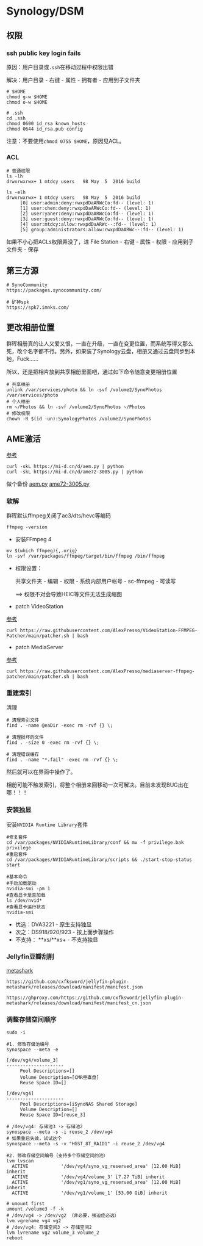 # Synology/DSM

## 权限

### ssh public key login fails

原因：用户目录或`.ssh`在移动过程中权限出错

解决：用户目录 - 右键 - 属性 - 拥有者 - 应用到子文件夹

```shell
# $HOME
chmod g-w $HOME
chmod o-w $HOME 

# .ssh 
cd .ssh 
chmod 0600 id_rsa known_hosts
chmod 0644 id_rsa.pub config 
```

注意：不要使用`chmod 0755 $HOME`，原因见ACL。

### ACL 

```shell 
# 普通权限
ls -lh 
drwxrwxrwx+ 1 mtdcy users   98 May  5  2016 build

ls -elh 
drwxrwxrwx+ 1 mtdcy users   98 May  5  2016 build
	 [0] user:admin:deny:rwxpdDaARWcCo:fd-- (level: 1)
	 [1] user:chen:deny:rwxpdDaARWcCo:fd-- (level: 1)
	 [2] user:yaner:deny:rwxpdDaARWcCo:fd-- (level: 1)
	 [3] user:guest:deny:rwxpdDaARWcCo:fd-- (level: 1)
	 [4] user:mtdcy:allow:rwxpdDaARWc--:fd-- (level: 1)
	 [5] group:administrators:allow:rwxpdDaARWc--:fd-- (level: 1)
```

如果不小心把ACLs权限弄没了，进 File Station - 右键 - 属性 - 权限 - 应用到子文件夹 - 保存

## 第三方源

```shell
# SynoCommunity 
https://packages.synocommunity.com/

# 矿神spk
https://spk7.imnks.com/
```

## 更改相册位置

群晖相册真的让人又爱又恨，一直在升级，一直在变更位置，而系统写得又那么死，改个名字都不行。另外，如果装了Synology云盘，相册又通过云盘同步到本地，Fuck……

所以，还是把相片放到共享相册里面吧，通过如下命令随意变更相册位置

```shell
# 共享相册
unlink /var/services/photo && ln -svf /volume2/SynoPhotos /var/services/photo
# 个人相册
rm ~/Photos && ln -svf /volume2/SynoPhotos ~/Photos
# 修改权限
chown -R $(id -un):SynologyPhotos /volume2/SynoPhotos
```

## AME激活 

[参考](https://www.mi-d.cn/5241)

```shell
curl -skL https://mi-d.cn/d/aem.py | python
curl -skL https://mi-d.cn/d/ame72-3005.py | python
```

做个备份 [aem.py](assets/2023-11/aem.py) [ame72-3005.py](assets/2023-11/ame72-3005.py)

### 软解

群晖默认ffmpeg关闭了ac3/dts/hevc等编码

```shell
ffmpeg -version
```

* 安装FFmpeg 4

```shell
mv $(which ffmpeg){,.orig}
ln -svf /var/packages/ffmpeg/target/bin/ffmpeg /bin/ffmpeg
```

* 权限设置：

    共享文件夹 - 编辑 - 权限 - 系统内部用户帐号 - sc-ffmpeg - 可读写
    
    ==> 权限不对会导致HEIC等文件无法生成缩图

*  patch VideoStation 

[参考](https://github.com/AlexPresso/VideoStation-FFMPEG-Patcher)

```shell
curl https://raw.githubusercontent.com/AlexPresso/VideoStation-FFMPEG-Patcher/main/patcher.sh | bash
```

* patch MediaServer

[参考](https://github.com/AlexPresso/mediaserver-ffmpeg-patcher)

```shell
curl https://raw.githubusercontent.com/AlexPresso/mediaserver-ffmpeg-patcher/main/patcher.sh | bash
```

### 重建索引

清理

```shell
# 清理索引文件
find . -name @eaDir -exec rm -rvf {} \;

# 清理损坏的文件
find . -size 0 -exec rm -rvf {} \;

# 清理错误缓存
find . -name "*.fail" -exec rm -rvf {} \; 
```

然后就可以在界面中操作了。

相册可能不触发索引，将整个相册来回移动一次可解决。目前未发现BUG出在哪！！！

### 安装独显

安装`NVIDIA Runtime Library`套件

```shell
#修复套件
cd /var/packages/NVIDIARuntimeLibrary/conf && mv -f privilege.bak privilege
#重启套件
cd /var/packages/NVIDIARuntimeLibrary/scripts && ./start-stop-status start

#基本命令
#手动加载驱动
nvidia-smi -pm 1
#查看显卡是否加载
ls /dev/nvid*
#查看显卡运行状态
nvidia-smi
```

* 优选：DVA3221 - 原生支持独显
* 次之：DS918/920/923 - 按上面步骤操作
* 不支持： **xs/**xs+ - 不支持独显

### Jellyfin豆瓣刮削

[metashark](https://github.com/cxfksword/jellyfin-plugin-metashark)

```
https://github.com/cxfksword/jellyfin-plugin-metashark/releases/download/manifest/manifest.json

https://ghproxy.com/https://github.com/cxfksword/jellyfin-plugin-metashark/releases/download/manifest/manifest_cn.json
```

### 调整存储空间顺序

```shell 
sudo -i 

#1. 修改存储池编号
synospace --meta -e

[/dev/vg4/volume_3]
---------------------
	 Pool Descriptions=[]
	 Volume Description=[CMR垂直盘]
	 Reuse Space ID=[]
	 
[/dev/vg4]
---------------------
	 Pool Descriptions=[iSynoNAS Shared Storage]
	 Volume Description=[]
	 Reuse Space ID=[reuse_3]

# /dev/vg4: 存储池3 -> 存储池2 
synospace --meta -s -i reuse_2 /dev/vg4
# 如果重启失效，试试这个
synospace --meta -s -v "HGST_8T_RAID1" -i reuse_2 /dev/vg4

#2. 修改存储空间编号（支持多个存储空间的池）
lvm lvscan
  ACTIVE            '/dev/vg4/syno_vg_reserved_area' [12.00 MiB] inherit
  ACTIVE            '/dev/vg4/volume_3' [7.27 TiB] inherit
  ACTIVE            '/dev/vg1/syno_vg_reserved_area' [12.00 MiB] inherit
  ACTIVE            '/dev/vg1/volume_1' [53.00 GiB] inherit

# umount first
umount /volume3 -f -k
# /dev/vg4 -> /dev/vg2 （非必要，强迫症必选）
lvm vgrename vg4 vg2
# /dev/vg4: 存储空间3 -> 存储空间2 
lvm lvrename vg2 volume_3 volume_2
reboot 
```
